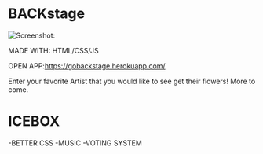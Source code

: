 # BACKstage

![Screenshot:](https://i.imgur.com/6AFceJu.png)

MADE WITH: HTML/CSS/JS

OPEN APP:https://gobackstage.herokuapp.com/

Enter your favorite Artist that you would like to see get their flowers!
More to come.


# ICEBOX 
-BETTER CSS
-MUSIC
-VOTING SYSTEM
